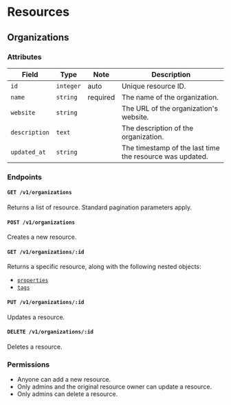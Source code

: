 # Resources

## Organizations

### Attributes

Field          | Type         | Note     | Description                                  
---------------|--------------|----------|---------------------------------------
`id`           | `integer`    | auto     | Unique resource ID.
`name`         | `string`     | required | The name of the organization.
`website`      | `string`     |          | The URL of the organization's website.
`description`  | `text`       |          | The description of the organization.
`updated_at`   | `string`     |          | The timestamp of the last time the resource was updated.

### Endpoints

#### `GET /v1/organizations`

Returns a list of resource. Standard pagination parameters apply.

#### `POST /v1/organizations`

Creates a new resource.

#### `GET /v1/organizations/:id`

Returns a specific resource, along with the following nested objects:

- [`properties`](/docs/organizations/properties.md)
- [`tags`](/docs/organizations/tags.md)

#### `PUT /v1/organizations/:id`

Updates a resource.

#### `DELETE /v1/organizations/:id`

Deletes a resource.

### Permissions

* Anyone can add a new resource.
* Only admins and the original resource owner can update a resource.
* Only admins can delete a resource.
